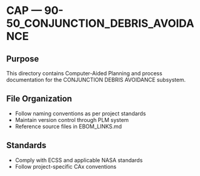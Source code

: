 # CAP — 90-50_CONJUNCTION_DEBRIS_AVOIDANCE

## Purpose

This directory contains Computer-Aided Planning and process documentation for the CONJUNCTION DEBRIS AVOIDANCE subsystem.

## File Organization

- Follow naming conventions as per project standards
- Maintain version control through PLM system
- Reference source files in EBOM_LINKS.md

## Standards

- Comply with ECSS and applicable NASA standards
- Follow project-specific CAx conventions
